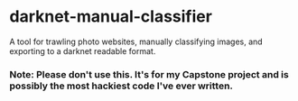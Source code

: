 # darknet-manual-classifier
A tool for trawling photo websites, manually classifying images, and exporting to a darknet readable format.

### Note: Please don't use this. It's for my Capstone project and is possibly the most hackiest code I've ever written.
